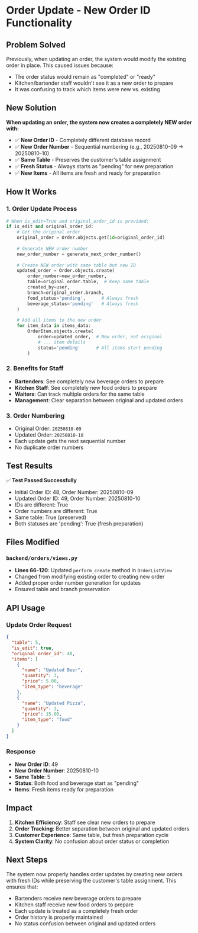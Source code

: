 # Order Update - New Order ID Functionality

## Problem Solved

Previously, when updating an order, the system would modify the existing order in place. This caused issues because:
- The order status would remain as "completed" or "ready"
- Kitchen/bartender staff wouldn't see it as a new order to prepare
- It was confusing to track which items were new vs. existing

## New Solution

**When updating an order, the system now creates a completely NEW order with:**
- ✅ **New Order ID** - Completely different database record
- ✅ **New Order Number** - Sequential numbering (e.g., 20250810-09 → 20250810-10)
- ✅ **Same Table** - Preserves the customer's table assignment
- ✅ **Fresh Status** - Always starts as "pending" for new preparation
- ✅ **New Items** - All items are fresh and ready for preparation

## How It Works

### 1. Order Update Process
```python
# When is_edit=True and original_order_id is provided:
if is_edit and original_order_id:
    # Get the original order
    original_order = Order.objects.get(id=original_order_id)
    
    # Generate NEW order number
    new_order_number = generate_next_order_number()
    
    # Create NEW order with same table but new ID
    updated_order = Order.objects.create(
        order_number=new_order_number,
        table=original_order.table,  # Keep same table
        created_by=user,
        branch=original_order.branch,
        food_status='pending',      # Always fresh
        beverage_status='pending'   # Always fresh
    )
    
    # Add all items to the new order
    for item_data in items_data:
        OrderItem.objects.create(
            order=updated_order,  # New order, not original
            # ... item details
            status='pending'      # All items start pending
        )
```

### 2. Benefits for Staff
- **Bartenders**: See completely new beverage orders to prepare
- **Kitchen Staff**: See completely new food orders to prepare  
- **Waiters**: Can track multiple orders for the same table
- **Management**: Clear separation between original and updated orders

### 3. Order Numbering
- Original Order: `20250810-09`
- Updated Order: `20250810-10`
- Each update gets the next sequential number
- No duplicate order numbers

## Test Results

✅ **Test Passed Successfully**
- Initial Order ID: 48, Order Number: 20250810-09
- Updated Order ID: 49, Order Number: 20250810-10
- IDs are different: True
- Order numbers are different: True
- Same table: True (preserved)
- Both statuses are 'pending': True (fresh preparation)

## Files Modified

### `backend/orders/views.py`
- **Lines 66-120**: Updated `perform_create` method in `OrderListView`
- Changed from modifying existing order to creating new order
- Added proper order number generation for updates
- Ensured table and branch preservation

## API Usage

### Update Order Request
```json
{
  "table": 5,
  "is_edit": true,
  "original_order_id": 48,
  "items": [
    {
      "name": "Updated Beer",
      "quantity": 3,
      "price": 5.00,
      "item_type": "beverage"
    },
    {
      "name": "Updated Pizza", 
      "quantity": 2,
      "price": 15.00,
      "item_type": "food"
    }
  ]
}
```

### Response
- **New Order ID**: 49
- **New Order Number**: 20250810-10
- **Same Table**: 5
- **Status**: Both food and beverage start as "pending"
- **Items**: Fresh items ready for preparation

## Impact

1. **Kitchen Efficiency**: Staff see clear new orders to prepare
2. **Order Tracking**: Better separation between original and updated orders
3. **Customer Experience**: Same table, but fresh preparation cycle
4. **System Clarity**: No confusion about order status or completion

## Next Steps

The system now properly handles order updates by creating new orders with fresh IDs while preserving the customer's table assignment. This ensures that:

- Bartenders receive new beverage orders to prepare
- Kitchen staff receive new food orders to prepare
- Each update is treated as a completely fresh order
- Order history is properly maintained
- No status confusion between original and updated orders

